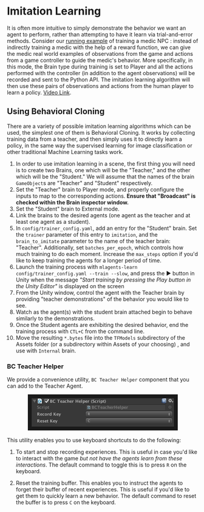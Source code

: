 # Imitation Learning

It is often more intuitive to simply demonstrate the behavior we want an agent to perform, rather than attempting to have it learn via trial-and-error methods. Consider our [running example](ML-Agents-Overview.md#running-example-training-npc-behaviors) of training a medic NPC : instead of indirectly training a medic with the help of a reward function, we can give the medic real world examples of observations from the game and actions from a game controller to guide the medic's behavior. More specifically, in this mode, the Brain type during training is set to Player and all the actions performed with the controller (in addition to the agent observations) will be recorded and sent to the Python API. The imitation learning algorithm will then use these pairs of observations and actions from the human player to learn a policy. [Video Link](https://youtu.be/kpb8ZkMBFYs).

## Using Behavioral Cloning

There are a variety of possible imitation learning algorithms which can be used, the simplest one of them is Behavioral Cloning. It works by collecting training data from a teacher, and then simply uses it to directly learn a policy, in the same way the supervised learning for image classification or other traditional Machine Learning tasks work.

1. In order to use imitation learning in a scene, the first thing you will need is to create two Brains, one which will be the "Teacher," and the other which will be the "Student." We will assume that the names of the brain `GameObject`s are "Teacher" and "Student" respectively.
2. Set the "Teacher" brain to Player mode, and properly configure the inputs to map to the corresponding actions. **Ensure that "Broadcast" is checked within the Brain inspector window.**
3. Set the "Student" brain to External mode.
4. Link the brains to the desired agents (one agent as the teacher and at least one agent as a student).
5. In `config/trainer_config.yaml`, add an entry for the "Student" brain. Set the `trainer` parameter of this entry to `imitation`, and the `brain_to_imitate` parameter to the name of the teacher brain: "Teacher". Additionally, set `batches_per_epoch`, which controls how much training to do each moment. Increase the `max_steps` option if you'd like to keep training the agents for a longer period of time.
6. Launch the training process with `mlagents-learn config/trainer_config.yaml --train --slow`, and press the :arrow_forward: button in Unity when the message _"Start training by pressing the Play button in the Unity Editor"_ is displayed on the screen
7. From the Unity window, control the agent with the Teacher brain by providing "teacher demonstrations" of the behavior you would like to see.
8. Watch as the agent(s) with the student brain attached begin to behave similarly to the demonstrations.
9. Once the Student agents are exhibiting the desired behavior, end the training process with `CTL+C` from the command line.
10. Move the resulting `*.bytes` file into the `TFModels` subdirectory of the Assets folder (or a subdirectory within Assets of your choosing) , and use with `Internal` brain.

### BC Teacher Helper

We provide a convenience utility, `BC Teacher Helper` component that you can add to the Teacher Agent.

<p align="center">
    <img src="images/bc_teacher_helper.png"
        alt="BC Teacher Helper"
        width="375" border="10" />
</p>

This utility enables you to use keyboard shortcuts to do the following:

1. To start and stop recording experiences. This is useful in case you'd like to interact with the game _but not have the agents learn from these interactions_. The default command to toggle this is to press `R` on the keyboard.

2. Reset the training buffer. This enables you to instruct the agents to forget their buffer of recent experiences. This is useful if you'd like to get them to quickly learn a new behavior. The default command to reset the buffer is to press `C` on the keyboard.


